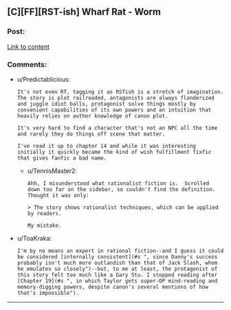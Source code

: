 ## [C][FF][RST-ish] Wharf Rat - Worm

### Post:

[Link to content](https://www.fanfiction.net/s/12097887/1/Wharf-Rat)

### Comments:

- u/Predictablicious:
  ```
  It's not even RT, tagging it as RSTish is a stretch of imagination.
  The story is plot railroaded, antagonists are always flanderized and juggle idiot balls, protagonist solve things mostly by convenient capabilities of its own powers and an intuition that heavily relies on author knowledge of canon plot.

  It's very hard to find a character that's not an NPC all the time and rarely they do things off scene that matter.

  I've read it up to chapter 14 and while it was interesting initially it quickly became the kind of wish fulfillment fixfic that gives fanfic a bad name.
  ```

  - u/TennisMaster2:
    ```
    Ahh, I misunderstood what rationalist fiction is.  Scrolled down too far on the sidebar, so couldn't find the definition.  Thought it was only:

    > The story shows rationalist techniques, which can be applied by readers.

    My mistake.
    ```

- u/ToaKraka:
  ```
  I'm by no means an expert in rational fiction--and I guess it could be considered [internally consistent](#s ", since Danny's success probably isn't much more outlandish than that of Jack Slash, whom he emulates so closely")--but, to me at least, the protagonist of this story felt too much like a Gary Stu. I stopped reading after [Chapter 19](#s ", in which Taylor gets super-OP mind-reading and memory-digging powers, despite canon's several mentions of how that's impossible").
  ```

---


